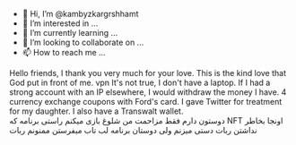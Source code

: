 - 👋 Hi, I’m @kambyzkargrshhamt
- 👀 I’m interested in ...
- 🌱 I’m currently learning ...
- 💞️ I’m looking to collaborate on ...
- 📫 How to reach me ...

<!---
kambyzkargrshhamt/kambyzkargrshhamt is a ✨ special ✨ repository because its `README.md` (this file) appears on your GitHub profile.
You can click the Preview link to take a look at your changes.
--->
Hello friends, I thank you very much for your love. This is the kind love that God put in front of me. vpn It's not true, I don't have a laptop. If I had a strong account with an IP elsewhere, I would withdraw the money I have. 4 currency exchange coupons with Ford's card. I gave Twitter for treatment for my daughter. I also have a Transwalt wallet.  
دوستون دارم فقط مزاحمت من شلوغ بازی میکنم راستی برنامه که NFT اونجا بخاطر نداشتن ربات دستی  میزنم ولی دوستان برنامه  لب تاب میفرستن ممنونم ربات 
